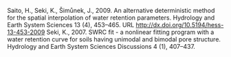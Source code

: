 Saito, H., Seki, K., Šimůnek, J., 2009. An alternative deterministic method for the spatial interpolation of water retention parameters. Hydrology and Earth System Sciences 13 (4), 453–465. URL http://dx.doi.org/10.5194/hess-13-453-2009
Seki, K., 2007. SWRC fit - a nonlinear fitting program with a water retention curve for soils having unimodal and bimodal pore structure. Hydrology and Earth System Sciences Discussions 4 (1), 407–437.
